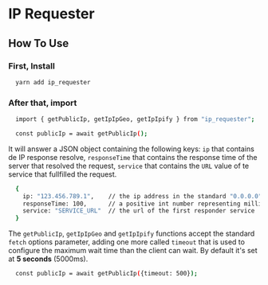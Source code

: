 # IP Requester

## How To Use

### First, Install
>
```bash
  yarn add ip_requester
```

### After that, import
>
```bash
  import { getPublicIp, getIpIpGeo, getIpIpify } from "ip_requester";

  const publicIp = await getPublicIp();
```

It will answer a JSON object containing the following keys:
`ip` that contains de IP response resolve,
`responseTime` that contains the response time of the server that resolved the request,
`service` that contains the `URL` value of te service that fullfilled the request.
>
```bash
  {
    ip: "123.456.789.1",    // the ip address in the standard "0.0.0.0" format
    responseTime: 100,      // a positive int number representing milliseconds
    service: "SERVICE_URL"  // the url of the first responder service
  }
```

The `getPublicIp`, `getIpIpGeo` and `getIpIpify` functions accept the standard `fetch` options parameter,
adding one more called `timeout` that is used to configure the maximum wait time than the client can wait.
By default it's set at **5 seconds** (5000ms).
>
```bash
  const publicIp = await getPublicIp({timeout: 500});
```
